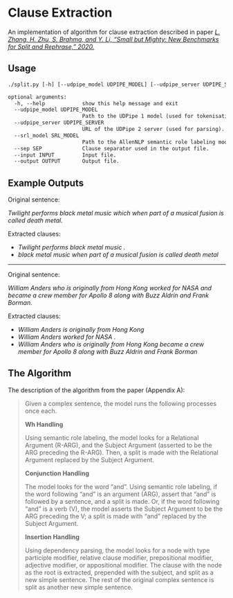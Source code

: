 # Clause Extraction

An implementation of algorithm for clause extraction described in paper
[_L. Zhang, H. Zhu, S. Brahma, and Y. Li, “Small but Mighty: New Benchmarks for
Split and Rephrase,” 2020._](https://arxiv.org/abs/2009.08560)

## Usage

```txt
./split.py [-h] [--udpipe_model UDPIPE_MODEL] [--udpipe_server UDPIPE_SERVER] [--srl_model SRL_MODEL] [--sep SEP] --input INPUT --output OUTPUT

optional arguments:
  -h, --help            show this help message and exit
  --udpipe_model UDPIPE_MODEL
                        Path to the UDPipe 1 model (used for tokenisation).
  --udpipe_server UDPIPE_SERVER
                        URL of the UDPipe 2 server (used for parsing).
  --srl_model SRL_MODEL
                        Path to the AllenNLP semantic role labeling model.
  --sep SEP             Clause separator used in the output file.
  --input INPUT         Input file.
  --output OUTPUT       Output file.
```

## Example Outputs

Original sentence:

_Twilight performs black metal music which when part of a musical fusion is
called death metal._

Extracted clauses:

- _Twilight performs black metal music ._
- _black metal music when part of a musical fusion is called death metal_

___

Original sentence:

_William Anders who is originally from Hong Kong worked for NASA and became a
crew member for Apollo 8 along with Buzz Aldrin and Frank Borman._

Extracted clauses:

- _William Anders is originally from Hong Kong_
- _William Anders worked for NASA ._
- _William Anders who is originally from Hong Kong became a crew member for
  Apollo 8 along with Buzz Aldrin and Frank Borman_

## The Algorithm

The description of the algorithm from the paper (Appendix A):

> Given a complex sentence, the model runs the following processes once each.
>
> **Wh Handling**
>
> Using semantic role labeling, the model looks for a
> Relational Argument (R-ARG), and the Subject Argument (asserted to be the ARG
> preceding the R-ARG). Then, a split is made with the Relational Argument
> replaced by the Subject Argument.
>
> **Conjunction Handling**
>
> The model looks for the word “and”. Using semantic role labeling, if the word
> following “and” is an argument (ARG), assert that “and” is followed by a
> sentence, and a split is made. Or, if the word following “and” is a verb (V),
> the model asserts the Subject Argument to be the ARG preceding the V; a split
> is made with “and” replaced by the Subject Argument.
>
> **Insertion Handling**
>
> Using dependency parsing, the model looks for a node
> with type participle modifier, relative clause modifier, prepositional
> modifier, adjective modifier, or appositional modifier. The clause with the
> node as the root is extracted, prepended with the subject, and split as a new
> simple sentence. The rest of the original complex sentence is split as
> another new simple sentence.

